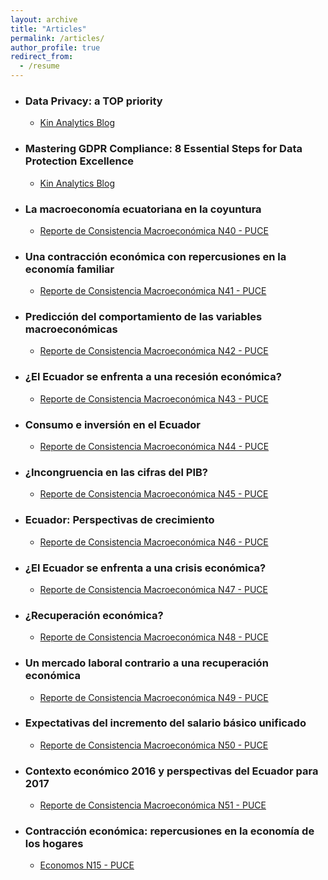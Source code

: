 ```yaml
---
layout: archive
title: "Articles"
permalink: /articles/
author_profile: true
redirect_from:
  - /resume
---
```


 
* ### Data Privacy: a TOP priority
  * [Kin Analytics Blog](https://www.kinanalytics.com/blogs/data-privacy-a-top-priority)

* ### Mastering GDPR Compliance: 8 Essential Steps for Data Protection Excellence
  * [Kin Analytics Blog](https://www.kinanalytics.com/blogs/mastering-gdpr-compliance-8-essential-steps-for-data-protection-excellence)

* ### La macroeconomía ecuatoriana en la coyuntura
  * [Reporte de Consistencia Macroeconómica N40 - PUCE]([https://www.kinanalytics.com/blogs/data-privacy-a-top-priority](https://www.calameo.com/read/0030903348a2cf1af1946)https://www.calameo.com/read/0030903348a2cf1af1946)

* ### Una contracción económica con repercusiones en la economía familiar
  * [Reporte de Consistencia Macroeconómica N41 - PUCE]([https://www.calameo.com/read/003090334520ef94aaecb)
 
* ### Predicción del comportamiento de las variables macroeconómicas
  * [Reporte de Consistencia Macroeconómica N42 - PUCE](https://www.calameo.com/read/0030903345eae5e3834aa)

* ### ¿El Ecuador se enfrenta a una recesión económica?
  * [Reporte de Consistencia Macroeconómica N43 - PUCE](https://www.calameo.com/read/003090334d943f777d7eb)
 
* ### Consumo e inversión en el Ecuador
  * [Reporte de Consistencia Macroeconómica N44 - PUCE](https://www.calameo.com/read/003090334469ccc53bf3d)
 
* ### ¿Incongruencia en las cifras del PIB?
  * [Reporte de Consistencia Macroeconómica N45 - PUCE](https://www.calameo.com/read/0030903346b9c508b030e)
 
* ### Ecuador: Perspectivas de crecimiento
  * [Reporte de Consistencia Macroeconómica N46 - PUCE](https://www.calameo.com/read/0030903347b4713d775c1)
 
* ### ¿El Ecuador se enfrenta a una crisis económica?
  * [Reporte de Consistencia Macroeconómica N47 - PUCE](https://www.calameo.com/read/003090334c2b90193c3ed)
 
* ### ¿Recuperación económica?
  * [Reporte de Consistencia Macroeconómica N48 - PUCE](https://www.calameo.com/read/0030903349c554da53733)

* ### Un mercado laboral contrario a una recuperación económica
  * [Reporte de Consistencia Macroeconómica N49 - PUCE](https://www.calameo.com/read/00309033411b61793acc1)

* ### Expectativas del incremento del salario básico unificado
  * [Reporte de Consistencia Macroeconómica N50 - PUCE](https://www.calameo.com/read/0030903345130b08f8883)
 
* ### Contexto económico 2016 y perspectivas del Ecuador para 2017
  * [Reporte de Consistencia Macroeconómica N51 - PUCE](https://www.calameo.com/read/00309033419e9a0b12edb)
 
* ### Contracción económica: repercusiones en la economía de los hogares
  * [Economos N15 - PUCE](https://issuu.com/aeeconomiapuce/docs/economos_volumen_no._14)
  







